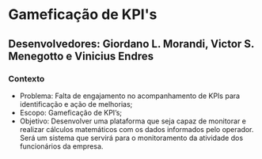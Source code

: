# Gameficação de KPI's
## Desenvolvedores: Giordano L. Morandi, Victor S. Menegotto e Vinicius Endres

### Contexto
* Problema: Falta de engajamento no acompanhamento de KPIs para identificação e ação de melhorias;
* Escopo: Gameficação de KPI’s;
* Objetivo: Desenvolver uma plataforma que seja capaz de monitorar e realizar cálculos matemáticos com os dados informados pelo operador. Será um sistema que servirá para o monitoramento da atividade dos funcionários da empresa.
